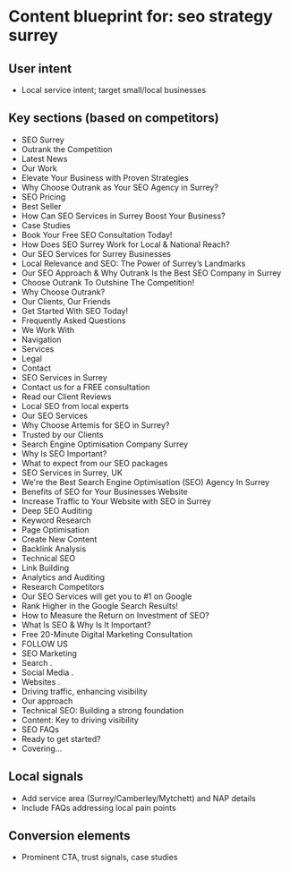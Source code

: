 # Content blueprint for: seo strategy surrey

## User intent
- Local service intent; target small/local businesses

## Key sections (based on competitors)
- SEO Surrey
- Outrank the Competition
- Latest News
- Our Work
- Elevate Your Business with Proven Strategies
- Why Choose Outrank as Your SEO Agency in Surrey?
- SEO Pricing
- Best Seller
- How Can SEO Services in Surrey Boost Your Business?
- Case Studies
- Book Your Free SEO Consultation Today!
- How Does SEO Surrey Work for Local & National Reach?
- Our SEO Services for Surrey Businesses
- Local Relevance and SEO: The Power of Surrey’s Landmarks
- Our SEO Approach & Why Outrank Is the Best SEO Company in Surrey
- Choose Outrank To Outshine The Competition!
- Why Choose Outrank?
- Our Clients, Our Friends
- Get Started With SEO Today!
- Frequently Asked Questions
- We Work With
- Navigation
- Services
- Legal
- Contact
- SEO Services in Surrey
- Contact us for a FREE consultation
- Read our Client Reviews
- Local SEO from local experts
- Our SEO Services
- Why Choose Artemis for SEO in Surrey?
- Trusted by our Clients
- Search Engine Optimisation Company Surrey
- Why Is SEO Important?
- What to expect from our SEO packages
- SEO Services in Surrey, UK
- We're the Best Search Engine Optimisation (SEO) Agency In Surrey
- Benefits of SEO for Your Businesses Website
- Increase Traffic to Your Website with SEO in Surrey
- Deep SEO Auditing
- Keyword Research
- Page Optimisation
- Create New Content
- Backlink Analysis
- Technical SEO
- Link Building
- Analytics and Auditing
- Research Competitors
- Our SEO Services will get you to #1 on Google
- Rank Higher in the Google Search Results!
- How to Measure the Return on Investment of SEO?
- What Is SEO & Why Is It Important?
- Free 20-Minute Digital Marketing Consultation
- FOLLOW US
- SEO Marketing
- Search .
- Social Media .
- Websites .
- Driving traffic, enhancing visibility
- Our approach
- Technical SEO: Building a strong foundation
- Content: Key to driving visibility
- SEO FAQs
- Ready to get started?
- Covering…

## Local signals
- Add service area (Surrey/Camberley/Mytchett) and NAP details
- Include FAQs addressing local pain points

## Conversion elements
- Prominent CTA, trust signals, case studies